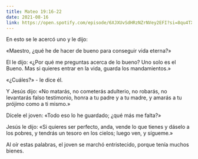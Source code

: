 ```yaml
---
title: Mateo 19:16-22
date: 2021-08-16
link: https://open.spotify.com/episode/6XJXUvSdHRzNZrNVey2EFI?si=8qu4TXRXSki9gqTOcA_jkA&utm_source=copy-link&dl_branch=1
---
```


En esto se le acercó uno y le dijo: 

«Maestro, ¿qué he de hacer de bueno para conseguir vida eterna?» 

El le dijo: «¿Por qué me preguntas acerca de lo bueno? Uno solo es el Bueno. Mas si quieres entrar en la vida, guarda los mandamientos.» 

«¿Cuáles?» - le dice él.

Y Jesús dijo: «No matarás, no cometerás adulterio, no robarás, no levantarás falso testimonio, honra a tu padre y a tu madre, y amarás a tu prójimo como a ti mismo.» 

Dícele el joven: «Todo eso lo he guardado; ¿qué más me falta?» 

Jesús le dijo: «Si quieres ser perfecto, anda, vende lo que tienes y dáselo a los pobres, y tendrás un tesoro en los cielos; luego ven, y sígueme.» 

Al oír estas palabras, el joven se marchó entristecido, porque tenía muchos bienes.